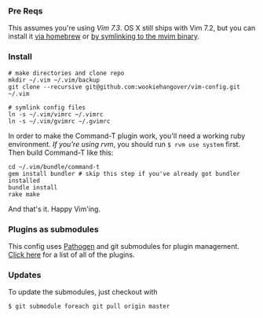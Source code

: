 ### Pre Reqs

This assumes you're using _Vim 7.3_. OS X still ships with Vim 7.2, but
you can install it [via homebrew][homebrew] or [by symlinking to the mvim
binary][mvim].

### Install

    # make directories and clone repo
    mkdir ~/.vim ~/.vim/backup
    git clone --recursive git@github.com:wookiehangover/vim-config.git ~/.vim

    # symlink config files
    ln -s ~/.vim/vimrc ~/.vimrc
    ln -s ~/.vim/gvimrc ~/.gvimrc

In order to make the Command-T plugin work, you'll need a working ruby
environment. _If you're using rvm_, you should run `$ rvm use system`
first. Then build Command-T like this:

    cd ~/.vim/bundle/command-t
    gem install bundler # skip this step if you've already got bundler installed
    bundle install
    rake make

And that's it. Happy Vim'ing.

### Plugins as submodules

This config uses [Pathogen][pathogen] and git submodules for plugin
management. [Click here][plugins] for a list of all of the plugins.

### Updates

To update the submodules, just checkout with

    $ git submodule foreach git pull origin master


[homebrew]: https://gist.github.com/721952/0b2428d75052548b90e9b1d28553f4c9f56f8a0a
[mvim]: http://www.michaelbarton.me.uk/research/2010/11/getting-the-terminal-version-of-vim-7-3-to-work-on-osx-10-6/
[pathogen]: https://github.com/tpope/vim-pathogen
[plugins]: https://github.com/wookiehangover/vim-config/tree/master/bundle
